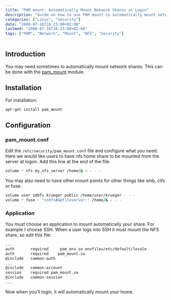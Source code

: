 ```yaml
---
title: "PAM mount: Automatically Mount Network Shares at Login"
description: "Guide on how to use PAM mount to automatically mount network shares when users log in to a system."
categories: ["Linux", "Security"]
date: "2008-07-16T16:23:00+02:00"
lastmod: "2008-07-16T16:23:00+02:00"
tags: ["PAM", "Network", "Mount", "NFS", "Security"]
---
```


## Introduction

You may need sometimes to automatically mount network shares. This can be done with the [pam_mount](https://pam-mount.sourceforge.net/) module.

## Installation

For installation:

```bash
apt-get install pam_mount
```

## Configuration

### pam_mount.conf

Edit the `/etc/security/pam_mount.conf` file and configure what you need. Here we would like users to have nfs home share to be mounted from the server at logon. Add this line at the end of the file:

```bash
volume * nfs my_nfs_server /home/& ~ - - -
```

You may also need to have other mount points for other things like smb, cifs or fuse:

```bash
volume user smbfs krueger public /home/user/krueger - - -
volume * fuse - "sshfs#&@fileserver:" /home/& - - -
```

### Application

You must choose an application to mount automatically your share. For example I choose SSH. When a user logs into SSH it must mount the NFS share, so edit this file:

``` bash hl_lines="3 7"
...
auth       required     pam_env.so envfile=/etc/default/locale
auth       required    pam_mount.so
@include   common-auth
...
@include   common-account
session    required pam_mount.so
@include   common-session
...
```

Now when you'll login, it will automatically mount your home.
